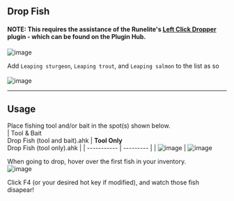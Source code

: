 ## Drop Fish
#### **NOTE:** This requires the assistance of the Runelite's [Left Click Dropper](https://github.com/JZomDev/zom-external-plugins/tree/065eca5a35bbc78f774ab9641d378aca1c2832ff) plugin - which can be found on the Plugin Hub.  
![image](https://user-images.githubusercontent.com/92201744/136655199-9b35a21a-803d-4528-b242-db3ba3bffaf6.png)

Add <code>Leaping sturgeon</code>, <code>Leaping trout</code>, and <code>Leaping salmon</code> to the list as so <br/><br/>
![image](https://user-images.githubusercontent.com/92201744/136648602-67d0351d-15f9-4981-ac17-22cb45586c43.png)
<hr/>

## Usage

Place fishing tool and/or bait in the spot(s) shown below.  
| Tool & Bait <br/> Drop Fish (tool and bait).ahk | **Tool Only** <br/> Drop Fish (tool only).ahk |
| ----------- | --------- |
| ![image](https://user-images.githubusercontent.com/92201744/136648311-a5af71c9-6fa7-42e0-9c77-011fbc90a692.png) | ![image](https://user-images.githubusercontent.com/92201744/136649353-53ded8b3-4ba7-409e-ac16-6461f8db848e.png)

When going to drop, hover over the first fish in your inventory.  
![image](https://user-images.githubusercontent.com/92201744/136648644-cb1d1d40-6bcd-492d-b988-1fbb590a125b.png)

Click F4 (or your desired hot key if modified), and watch those fish disapear!
